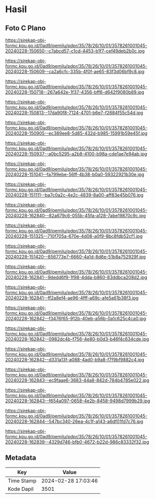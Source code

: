 # Hasil

## Foto C Plano

https://sirekap-obj-formc.kpu.go.id/0ad9/pemilu/pdpr/35/78/26/10/01/3578261001045-20240228-150650--c7abcd57-c1cd-4453-b1f7-cef49deb2b0c.jpg

https://sirekap-obj-formc.kpu.go.id/0ad9/pemilu/pdpr/35/78/26/10/01/3578261001045-20240228-150609--ca2a6cfc-335b-4f0f-ae65-83f3d06bf9c8.jpg

https://sirekap-obj-formc.kpu.go.id/0ad9/pemilu/pdpr/35/78/26/10/01/3578261001045-20240228-150718--267a642e-1f37-4356-bff6-d642f9080b89.jpg

https://sirekap-obj-formc.kpu.go.id/0ad9/pemilu/pdpr/35/78/26/10/01/3578261001045-20240228-150813--17da90f8-7124-4701-b6e7-f2684f55c54d.jpg

https://sirekap-obj-formc.kpu.go.id/0ad9/pemilu/pdpr/35/78/26/10/01/3578261001045-20240228-150905--ec389ee8-5d85-432d-b985-15991b59e45f.jpg

https://sirekap-obj-formc.kpu.go.id/0ad9/pemilu/pdpr/35/78/26/10/01/3578261001045-20240228-150937--a0bc5295-a2b8-4100-b98a-cde1ae7e94ab.jpg

https://sirekap-obj-formc.kpu.go.id/0ad9/pemilu/pdpr/35/78/26/10/01/3578261001045-20240228-151041--fa799ebe-56ff-4b38-b0a0-59322921b30e.jpg

https://sirekap-obj-formc.kpu.go.id/0ad9/pemilu/pdpr/35/78/26/10/01/3578261001045-20240228-151111--ba7c0a2c-4e2c-4839-8a00-aff83e45b076.jpg

https://sirekap-obj-formc.kpu.go.id/0ad9/pemilu/pdpr/35/78/26/10/01/3578261001045-20240228-162840--82a679c6-055b-45fa-a128-7abe19870c9c.jpg

https://sirekap-obj-formc.kpu.go.id/0ad9/pemilu/pdpr/35/78/26/10/01/3578261001045-20240228-151325--710f705a-670e-4d08-a0f9-8bc8fdb52cf1.jpg

https://sirekap-obj-formc.kpu.go.id/0ad9/pemilu/pdpr/35/78/26/10/01/3578261001045-20240228-151420--856773e7-6660-4a1d-8d6e-51b8a752929f.jpg

https://sirekap-obj-formc.kpu.go.id/0ad9/pemilu/pdpr/35/78/26/10/01/3578261001045-20240228-162841--9dedd6f9-1f98-4dda-b860-83ddbca208d2.jpg

https://sirekap-obj-formc.kpu.go.id/0ad9/pemilu/pdpr/35/78/26/10/01/3578261001045-20240228-162841--ff2a8ef4-ae96-4fff-a69c-afe5a61b38f3.jpg

https://sirekap-obj-formc.kpu.go.id/0ad9/pemilu/pdpr/35/78/26/10/01/3578261001045-20240228-162842--f3476f65-912b-40eb-a56b-0a1c625c4ca0.jpg

https://sirekap-obj-formc.kpu.go.id/0ad9/pemilu/pdpr/35/78/26/10/01/3578261001045-20240228-162842--0982dc4b-f756-4e80-b0d3-b46f4c634cde.jpg

https://sirekap-obj-formc.kpu.go.id/0ad9/pemilu/pdpr/35/78/26/10/01/3578261001045-20240228-162842--d331a13f-a088-4ad0-b9a8-f7f9bf9882c4.jpg

https://sirekap-obj-formc.kpu.go.id/0ad9/pemilu/pdpr/35/78/26/10/01/3578261001045-20240228-162843--ec9faae6-3683-44a8-842d-784b4785e022.jpg

https://sirekap-obj-formc.kpu.go.id/0ad9/pemilu/pdpr/35/78/26/10/01/3578261001045-20240228-162843--f654a097-0658-4e2b-8458-9498d7999b29.jpg

https://sirekap-obj-formc.kpu.go.id/0ad9/pemilu/pdpr/35/78/26/10/01/3578261001045-20240228-162844--547bc340-26ea-4c1f-a143-a6df01fd7c76.jpg

https://sirekap-obj-formc.kpu.go.id/0ad9/pemilu/pdpr/35/78/26/10/01/3578261001045-20240228-162839--4329d746-bfb0-4672-b22d-986c83332f32.jpg


## Metadata

| Key        | Value               |
| ---------- | ------------------- |
| Time Stamp | 2024-02-28 17:03:46 |
| Kode Dapil | 3501                |



